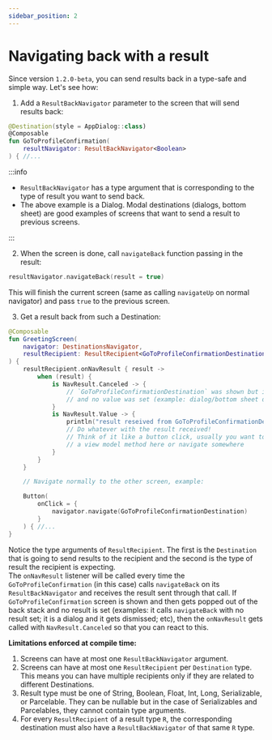 ```yaml
---
sidebar_position: 2
---
```


# Navigating back with a result

Since version `1.2.0-beta`, you can send results back in a type-safe and simple way.
Let's see how:

1. Add a `ResultBackNavigator` parameter to the screen that will send results back:

```kotlin
@Destination(style = AppDialog::class)
@Composable
fun GoToProfileConfirmation(
    resultNavigator: ResultBackNavigator<Boolean>
) { //...
```

:::info

- `ResultBackNavigator` has a type argument that is corresponding to the type of result you want to send back.
- The above example is a Dialog. Modal destinations (dialogs, bottom sheet) are good examples of screens that want to send a result to previous screens.

:::

2. When the screen is done, call `navigateBack` function passing in the result:

```kotlin
resultNavigator.navigateBack(result = true)
```

This will finish the current screen (same as calling `navigateUp` on normal navigator) and pass `true` to the previous screen.

3. Get a result back from such a Destination:

```kotlin
@Composable
fun GreetingScreen(
    navigator: DestinationsNavigator,
    resultRecipient: ResultRecipient<GoToProfileConfirmationDestination, Boolean>
) {
    resultRecipient.onNavResult { result ->
        when (result) {
            is NavResult.Canceled -> {
                // `GoToProfileConfirmationDestination` was shown but it was canceled
                // and no value was set (example: dialog/bottom sheet dismissed)
            }
            is NavResult.Value -> {
                println("result reseived from GoToProfileConfirmationDestination = ${result.value}")
                // Do whatever with the result received!
                // Think of it like a button click, usually you want to call
                // a view model method here or navigate somewhere
            }
        }
    }

    // Navigate normally to the other screen, example:

    Button(
        onClick = {
            navigator.navigate(GoToProfileConfirmationDestination)
        }
    ) { //...
}
```

Notice the type arguments of `ResultRecipient`. The first is the `Destination` that is going to send results to the recipient and the second is the type of result the recipient is expecting.  
The `onNavResult` listener will be called every time the `GoToProfileConfirmation` (in this case) calls `navigateBack` on its `ResultBackNavigator` and receives the result sent through that call.
If `GoToProfileConfirmation` screen is shown and then gets popped out of the back stack and no result is set (examples: it calls `navigateBack` with no result set; it is a dialog and it gets dismissed; etc), then the `onNavResult` gets called with `NavResult.Canceled` so that you can react to this.

**Limitations enforced at compile time:**

1. Screens can have at most one `ResultBackNavigator` argument.
2. Screens can have at most one `ResultRecipient` per `Destination` type. This means you can have multiple recipients only if they are related to different Destinations.
3. Result type must be one of String, Boolean, Float, Int, Long, Serializable, or Parcelable. They can be nullable but in the case of Serializables and Parcelables, they cannot contain type arguments.
4. For every `ResultRecipient` of a result type `R`, the corresponding destination must also have a `ResultBackNavigator` of that same `R` type.
